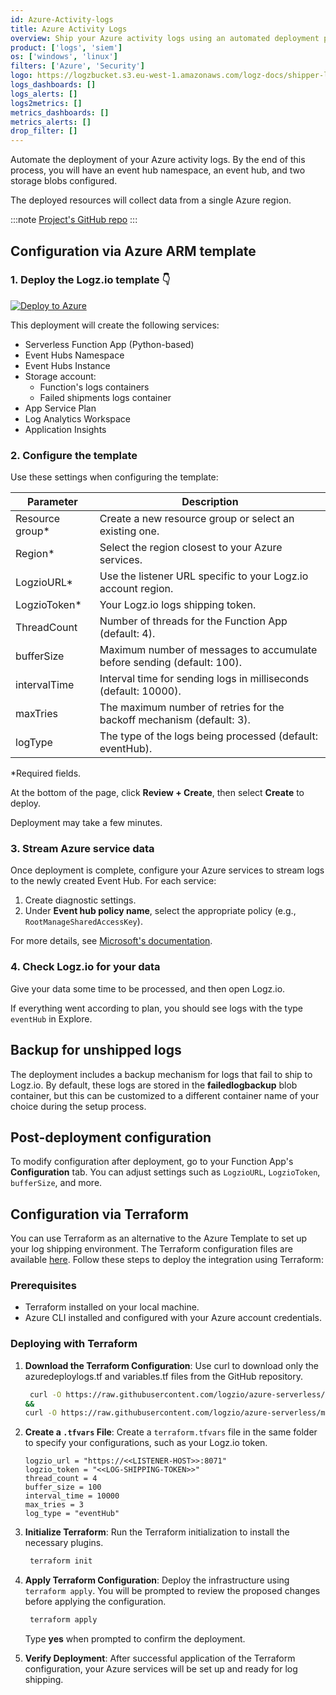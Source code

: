 ```yaml
---
id: Azure-Activity-logs
title: Azure Activity Logs
overview: Ship your Azure activity logs using an automated deployment process.
product: ['logs', 'siem']
os: ['windows', 'linux']
filters: ['Azure', 'Security']
logo: https://logzbucket.s3.eu-west-1.amazonaws.com/logz-docs/shipper-logos/azure-monitor.svg
logs_dashboards: []
logs_alerts: []
logs2metrics: []
metrics_dashboards: []
metrics_alerts: []
drop_filter: []
---
```



Automate the deployment of your Azure activity logs. By the end of this process, you will have an event hub namespace, an event hub, and two storage blobs configured.

The deployed resources will collect data from a single Azure region.

:::note
[Project's GitHub repo](https://github.com/logzio/azure-serverless/)
:::

## Configuration via Azure ARM template

### 1. Deploy the Logz.io template 👇

[![Deploy to Azure](https://aka.ms/deploytoazurebutton)](https://portal.azure.com/#create/Microsoft.Template/uri/https%3A%2F%2Fraw.githubusercontent.com%2Flogzio%2Fazure-serverless%2Fmaster%2Fdeployments%2Fazuredeploylogs.json)

This deployment will create the following services:
* Serverless Function App (Python-based)
* Event Hubs Namespace
* Event Hubs Instance
* Storage account: 
  - Function's logs containers
  - Failed shipments logs container
* App Service Plan
* Log Analytics Workspace
* Application Insights


### 2. Configure the template

Use these settings when configuring the template:

| Parameter       | Description                                                             |
|-----------------|-------------------------------------------------------------------------|
| Resource group* | Create a new resource group or select an existing one.                  |
| Region*         | Select the region closest to your Azure services.                       |
| LogzioURL*      | Use the listener URL specific to your Logz.io account region.           |
| LogzioToken*    | Your Logz.io logs shipping token.                                       |
| ThreadCount     | Number of threads for the Function App (default: 4).                    |
| bufferSize      | Maximum number of messages to accumulate before sending (default: 100). |
| intervalTime    | Interval time for sending logs in milliseconds (default: 10000).        |
| maxTries        | The maximum number of retries for the backoff mechanism (default: 3).   |
| logType         | The type of the logs being processed (default: eventHub).               |

*Required fields.

At the bottom of the page, click **Review + Create**, then select **Create** to deploy.

Deployment may take a few minutes.

### 3. Stream Azure service data

Once deployment is complete, configure your Azure services to stream logs to the newly created Event Hub. For each service:

1. Create diagnostic settings.
2. Under **Event hub policy name**, select the appropriate policy (e.g., `RootManageSharedAccessKey`).

For more details, see [Microsoft's documentation](https://docs.microsoft.com/en-us/azure/monitoring-and-diagnostics/monitor-stream-monitoring-data-event-hubs).


### 4. Check Logz.io for your data

Give your data some time to be processed, and then open Logz.io.

If everything went according to plan, you should see logs with the type `eventHub` in Explore.

## Backup for unshipped logs

The deployment includes a backup mechanism for logs that fail to ship to Logz.io. By default, these logs are stored in the **failedlogbackup** blob container, but this can be customized to a different container name of your choice during the setup process.

## Post-deployment configuration

To modify configuration after deployment, go to your Function App's **Configuration** tab. You can adjust settings such as `LogzioURL`, `LogzioToken`, `bufferSize`, and more.

## Configuration via Terraform

You can use Terraform as an alternative to the Azure Template to set up your log shipping environment. The Terraform configuration files are available [here](https://github.com/logzio/azure-serverless/tree/master/deployments). Follow these steps to deploy the integration using Terraform:

### Prerequisites
- Terraform installed on your local machine.
- Azure CLI installed and configured with your Azure account credentials.

### Deploying with Terraform

1. **Download the Terraform Configuration**: Use curl to download only the azuredeploylogs.tf and variables.tf files from the GitHub repository.

   ```bash
    curl -O https://raw.githubusercontent.com/logzio/azure-serverless/master/deployments/azuredeploylogs.tf \
   &&
   curl -O https://raw.githubusercontent.com/logzio/azure-serverless/master/deployments/variables.tf
   ```

2. **Create a `.tfvars` File**: Create a `terraform.tfvars` file in the same folder to specify your configurations, such as your Logz.io token.
    
    ```hcl
    logzio_url = "https://<<LISTENER-HOST>>:8071"
    logzio_token = "<<LOG-SHIPPING-TOKEN>>"
    thread_count = 4
    buffer_size = 100
    interval_time = 10000
    max_tries = 3
    log_type = "eventHub"
    ```
   
3. **Initialize Terraform**: Run the Terraform initialization to install the necessary plugins.
   
   ```bash
    terraform init
   ```

4. **Apply Terraform Configuration**: Deploy the infrastructure using `terraform apply`. You will be prompted to review the proposed changes before applying the configuration.
   
   ```bash
    terraform apply
   ```
    Type **yes** when prompted to confirm the deployment.
    
5. **Verify Deployment**: After successful application of the Terraform configuration, your Azure services will be set up and ready for log shipping.

